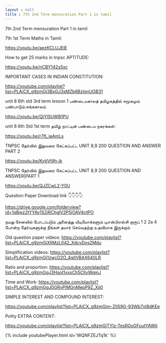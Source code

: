 ```yaml
---
layout : null
title : 7th 2nd Term mensuration Part 1 in tamil
---
```


7th 2nd Term mensuration Part 1 in tamil

7th 1st Term Maths in Tamil:

https://youtu.be/aezKCLUJElE

How to get 25 marks in tnpsc APTITUDE:

https://youtu.be/nCBY142s5xc

IMPORTANT CASES IN INDIAN CONSTITUTION:

https://youtube.com/playlist?list=PLAiCX_g9zmGi3BxGJ3sMZb6BzlqnUGB31

unit 8 6th std 3rd term lesson 1 பண்டையகாலத் தமிழகத்தில் சமூகமும் பண்பாடும்:சங்ககாலம்

https://youtu.be/QjYlSUWB1PU


unit 8 6th Std 1st term தமிழ் நாட்டின் பண்டைய நகரங்கள்:

https://youtu.be/r7fl_jaAmLs

TNPSC  தேர்வில் இதுவரை கேட்கப்பட்ட UNIT 8,9 200 QUESTION AND ANSWER PART 2

https://youtu.be/KytjVt9h-jk

TNPSC தேர்வில் இதுவரை கேட்கப்பட்ட UNIT 8,9 200 QUESTION AND ANSWER|PART 1

https://youtu.be/QJZCwL2-Y0U



Question Paper Download link 👇👇👇👇:

https://drive.google.com/folderview?id=1qBwz2tYYAy1S2jRChglV2P5jOAV4ctPO

நமது சேனலில் போடப்படும் அனைத்து வீடியோக்களும் டிஎன்பிஎஸ்சி குரூப் 1 2 2a 4 போன்ற தேர்வுகளுக்கு நீங்கள் தயார் செய்வதற்கு உதவியாக இருக்கும்

Old question paper videos:
https://youtube.com/playlist?list=PLAiCX_g9zmGiXIIMzL042_XdcvDos2Mdu

Simplification videos:
https://youtube.com/playlist?list=PLAiCX_g9zmGi1zwcD2O_4qjtVBAX640LR

Ratio and proportion:
https://youtube.com/playlist?list=PLAiCX_g9zmGgJ3HsoI1vxsCh5CllvWqmJ

Time and Work:
https://youtube.com/playlist?list=PLAiCX_g9zmGgJ0GRvPlMGnMepP9Z_Xjj0

SIMPLE INTEREST AND COMPOUND INTEREST:

https://youtube.com/playlist?list=PLAiCX_g9zmGjm-ZIlS9G-93Wb7xI8dKEe


Polity EXTRA CONTENT:

https://youtube.com/playlist?list=PLAiCX_g9zmGjTYlz-TesRGsGFuutYAWit



{% include youtubePlayer.html id='WQNFZEJTq1k' %}
